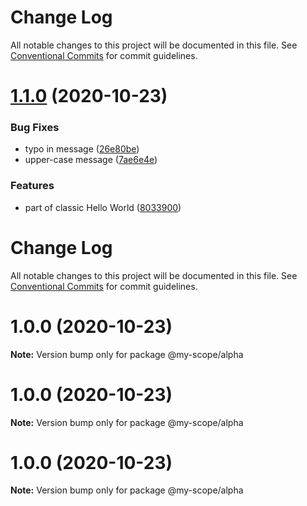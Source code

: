 # Change Log

All notable changes to this project will be documented in this file.
See [Conventional Commits](https://conventionalcommits.org) for commit guidelines.

<a name="1.1.0"></a>
# [1.1.0](https://github.com/rurich-shiftpixy/lerna/compare/@my-scope/alpha@1.0.0...@my-scope/alpha@1.1.0) (2020-10-23)


### Bug Fixes

* typo in message ([26e80be](https://github.com/rurich-shiftpixy/lerna/commit/26e80be))
* upper-case message ([7ae6e4e](https://github.com/rurich-shiftpixy/lerna/commit/7ae6e4e))


### Features

* part of classic Hello World ([8033900](https://github.com/rurich-shiftpixy/lerna/commit/8033900))




# Change Log

All notable changes to this project will be documented in this file.
See [Conventional Commits](https://conventionalcommits.org) for commit guidelines.

# 1.0.0 (2020-10-23)

**Note:** Version bump only for package @my-scope/alpha





# 1.0.0 (2020-10-23)

**Note:** Version bump only for package @my-scope/alpha





# 1.0.0 (2020-10-23)

**Note:** Version bump only for package @my-scope/alpha
